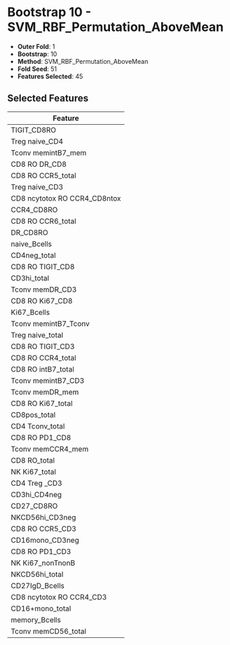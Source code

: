 # Bootstrap 10 - SVM_RBF_Permutation_AboveMean

- **Outer Fold**: 1
- **Bootstrap**: 10
- **Method**: SVM_RBF_Permutation_AboveMean
- **Fold Seed**: 51
- **Features Selected**: 45

## Selected Features

| Feature |
|---------|
| TIGIT_CD8RO |
| Treg naive_CD4 |
| Tconv memintB7_mem |
| CD8 RO DR_CD8 |
| CD8 RO CCR5_total |
| Treg naive_CD3 |
| CD8 ncytotox RO CCR4_CD8ntox |
| CCR4_CD8RO |
| CD8 RO CCR6_total |
| DR_CD8RO |
| naive_Bcells |
| CD4neg_total |
| CD8 RO TIGIT_CD8 |
| CD3hi_total |
| Tconv memDR_CD3 |
| CD8 RO Ki67_CD8 |
| Ki67_Bcells |
| Tconv memintB7_Tconv |
| Treg naive_total |
| CD8 RO TIGIT_CD3 |
| CD8 RO CCR4_total |
| CD8 RO intB7_total |
| Tconv memintB7_CD3 |
| Tconv memDR_mem |
| CD8 RO Ki67_total |
| CD8pos_total |
| CD4 Tconv_total |
| CD8 RO PD1_CD8 |
| Tconv memCCR4_mem |
| CD8 RO_total |
| NK Ki67_total |
| CD4 Treg _CD3 |
| CD3hi_CD4neg |
| CD27_CD8RO |
| NKCD56hi_CD3neg |
| CD8 RO CCR5_CD3 |
| CD16mono_CD3neg |
| CD8 RO PD1_CD3 |
| NK Ki67_nonTnonB |
| NKCD56hi_total |
| CD27IgD_Bcells |
| CD8 ncytotox RO CCR4_CD3 |
| CD16+mono_total |
| memory_Bcells |
| Tconv memCD56_total |
